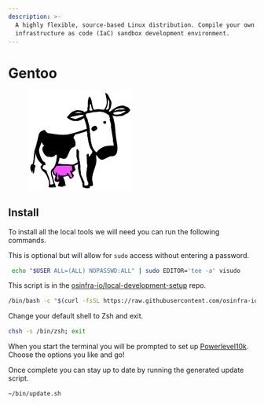 ```yaml
---
description: >-
  A highly flexible, source-based Linux distribution. Compile your own
  infrastructure as code (IaC) sandbox development environment.
---
```


# Gentoo

<figure><img src="../.gitbook/assets/gentoo-larry.png" alt="" width="213"><figcaption></figcaption></figure>

## Install

To install all the local tools we will need you can run the following commands.

This is optional but will allow for `sudo` access without entering a password.

```bash
 echo "$USER ALL=(ALL) NOPASSWD:ALL" | sudo EDITOR='tee -a' visudo
```

This script is in the [osinfra-io/local-development-setup](https://github.com/osinfra-io/local-development-setup) repo.

```bash
/bin/bash -c "$(curl -fsSL https://raw.githubusercontent.com/osinfra-io/local-development-setup/main/gentoo/setup.sh)"
```

Change your default shell to Zsh and exit.

```bash
chsh -s /bin/zsh; exit
```

When you start the terminal you will be prompted to set up [Powerlevel10k](https://github.com/romkatv/powerlevel10k). Choose the options you like and go!

Once complete you can stay up to date by running the generated update script.

```bash
~/bin/update.sh
```
